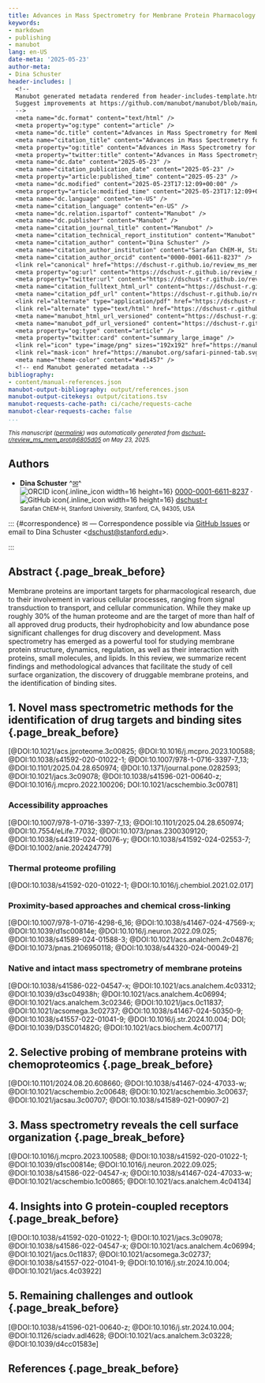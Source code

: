 ```yaml
---
title: Advances in Mass Spectrometry for Membrane Protein Pharmacology
keywords:
- markdown
- publishing
- manubot
lang: en-US
date-meta: '2025-05-23'
author-meta:
- Dina Schuster
header-includes: |
  <!--
  Manubot generated metadata rendered from header-includes-template.html.
  Suggest improvements at https://github.com/manubot/manubot/blob/main/manubot/process/header-includes-template.html
  -->
  <meta name="dc.format" content="text/html" />
  <meta property="og:type" content="article" />
  <meta name="dc.title" content="Advances in Mass Spectrometry for Membrane Protein Pharmacology" />
  <meta name="citation_title" content="Advances in Mass Spectrometry for Membrane Protein Pharmacology" />
  <meta property="og:title" content="Advances in Mass Spectrometry for Membrane Protein Pharmacology" />
  <meta property="twitter:title" content="Advances in Mass Spectrometry for Membrane Protein Pharmacology" />
  <meta name="dc.date" content="2025-05-23" />
  <meta name="citation_publication_date" content="2025-05-23" />
  <meta property="article:published_time" content="2025-05-23" />
  <meta name="dc.modified" content="2025-05-23T17:12:09+00:00" />
  <meta property="article:modified_time" content="2025-05-23T17:12:09+00:00" />
  <meta name="dc.language" content="en-US" />
  <meta name="citation_language" content="en-US" />
  <meta name="dc.relation.ispartof" content="Manubot" />
  <meta name="dc.publisher" content="Manubot" />
  <meta name="citation_journal_title" content="Manubot" />
  <meta name="citation_technical_report_institution" content="Manubot" />
  <meta name="citation_author" content="Dina Schuster" />
  <meta name="citation_author_institution" content="Sarafan ChEM-H, Stanford University, Stanford, CA, 94305, USA" />
  <meta name="citation_author_orcid" content="0000-0001-6611-8237" />
  <link rel="canonical" href="https://dschust-r.github.io/review_ms_mem_prot/" />
  <meta property="og:url" content="https://dschust-r.github.io/review_ms_mem_prot/" />
  <meta property="twitter:url" content="https://dschust-r.github.io/review_ms_mem_prot/" />
  <meta name="citation_fulltext_html_url" content="https://dschust-r.github.io/review_ms_mem_prot/" />
  <meta name="citation_pdf_url" content="https://dschust-r.github.io/review_ms_mem_prot/manuscript.pdf" />
  <link rel="alternate" type="application/pdf" href="https://dschust-r.github.io/review_ms_mem_prot/manuscript.pdf" />
  <link rel="alternate" type="text/html" href="https://dschust-r.github.io/review_ms_mem_prot/v/6805d053d4e7ae9d3cecaf098f6679940bd695f3/" />
  <meta name="manubot_html_url_versioned" content="https://dschust-r.github.io/review_ms_mem_prot/v/6805d053d4e7ae9d3cecaf098f6679940bd695f3/" />
  <meta name="manubot_pdf_url_versioned" content="https://dschust-r.github.io/review_ms_mem_prot/v/6805d053d4e7ae9d3cecaf098f6679940bd695f3/manuscript.pdf" />
  <meta property="og:type" content="article" />
  <meta property="twitter:card" content="summary_large_image" />
  <link rel="icon" type="image/png" sizes="192x192" href="https://manubot.org/favicon-192x192.png" />
  <link rel="mask-icon" href="https://manubot.org/safari-pinned-tab.svg" color="#ad1457" />
  <meta name="theme-color" content="#ad1457" />
  <!-- end Manubot generated metadata -->
bibliography:
- content/manual-references.json
manubot-output-bibliography: output/references.json
manubot-output-citekeys: output/citations.tsv
manubot-requests-cache-path: ci/cache/requests-cache
manubot-clear-requests-cache: false
...
```







<small><em>
This manuscript
([permalink](https://dschust-r.github.io/review_ms_mem_prot/v/6805d053d4e7ae9d3cecaf098f6679940bd695f3/))
was automatically generated
from [dschust-r/review_ms_mem_prot@6805d05](https://github.com/dschust-r/review_ms_mem_prot/tree/6805d053d4e7ae9d3cecaf098f6679940bd695f3)
on May 23, 2025.
</em></small>



## Authors



+ **Dina Schuster**
  ^[✉](#correspondence)^<br>
    ![ORCID icon](images/orcid.svg){.inline_icon width=16 height=16}
    [0000-0001-6611-8237](https://orcid.org/0000-0001-6611-8237)
    · ![GitHub icon](images/github.svg){.inline_icon width=16 height=16}
    [dschust-r](https://github.com/dschust-r)
    <br>
  <small>
     Sarafan ChEM-H, Stanford University, Stanford, CA, 94305, USA
  </small>


::: {#correspondence}
✉ — Correspondence possible via [GitHub Issues](https://github.com/dschust-r/review_ms_mem_prot/issues)
or email to
Dina Schuster \<dschust@stanford.edu\>.


:::


## Abstract {.page_break_before}

Membrane proteins are important targets for pharmacological research, due to their involvement in various cellular processes, ranging from signal transduction to transport, and cellular communication. While they make up roughly 30% of the human proteome and are the target of more than half of all approved drug products, their hydrophobicity and low abundance pose significant challenges for drug discovery and development. 
Mass spectrometry has emerged as a powerful tool for studying membrane protein structure, dynamics, regulation, as well as their interaction with proteins, small molecules, and lipids. In this review, we summarize recent findings and methodological advances that facilitate the study of cell surface organization, the discovery of druggable membrane proteins, and the identification of binding sites. 



## 1. Novel mass spectrometric methods for the identification of drug targets and binding sites {.page_break_before}

[@DOI:10.1021/acs.jproteome.3c00825; @DOI:10.1016/j.mcpro.2023.100588; @DOI:10.1038/s41592-020-01022-1; @DOI:10.1007/978-1-0716-3397-7_13; @DOI:10.1101/2025.04.28.650974; @DOI:10.1371/journal.pone.0282593; @DOI:10.1021/jacs.3c09078; @DOI:10.1038/s41596-021-00640-z; @DOI:10.1016/j.mcpro.2022.100206; DOI:10.1021/acschembio.3c00781]

### Accessibility approaches

[@DOI:10.1007/978-1-0716-3397-7_13; @DOI:10.1101/2025.04.28.650974; @DOI:10.7554/eLife.77032; @DOI:10.1073/pnas.2300309120; @DOI:10.1038/s44319-024-00076-y; @DOI:10.1038/s41592-024-02553-7; @DOI:10.1002/anie.202424779]

### Thermal proteome profiling

[@DOI:10.1038/s41592-020-01022-1; @DOI:10.1016/j.chembiol.2021.02.017]

### Proximity-based approaches and chemical cross-linking

[@DOI:10.1007/978-1-0716-4298-6_16; @DOI:10.1038/s41467-024-47569-x; @DOI:10.1039/d1sc00814e; @DOI:10.1016/j.neuron.2022.09.025; @DOI:10.1038/s41589-024-01588-3; @DOI:10.1021/acs.analchem.2c04876; @DOI:10.1073/pnas.2106950118; @DOI:10.1038/s44320-024-00049-2]

### Native and intact mass spectrometry of membrane proteins

[@DOI:10.1038/s41586-022-04547-x; @DOI:10.1021/acs.analchem.4c03312; @DOI:10.1039/d3sc04938h; @DOI:10.1021/acs.analchem.4c06994; @DOI:10.1021/acs.analchem.3c02346; @DOI:10.1021/jacs.0c11837; @DOI:10.1021/acsomega.3c02737; @DOI:10.1038/s41467-024-50350-9; @DOI:10.1038/s41557-022-01041-9; @DOI:10.1016/j.str.2024.10.004; DOI; @DOI:10.1039/D3SC01482G; @DOI:10.1021/acs.biochem.4c00717]


## 2. Selective probing of membrane proteins with chemoproteomics {.page_break_before}

[@DOI:10.1101/2024.08.20.608660; @DOI:10.1038/s41467-024-47033-w; @DOI:10.1021/acschembio.2c00648; @DOI:10.1021/acschembio.3c00637; @DOI:10.1021/jacsau.3c00707; @DOI:10.1038/s41589-021-00907-2]

## 3. Mass spectrometry reveals the cell surface organization  {.page_break_before}

[@DOI:10.1016/j.mcpro.2023.100588; @DOI:10.1038/s41592-020-01022-1; @DOI:10.1039/d1sc00814e; @DOI:10.1016/j.neuron.2022.09.025; @DOI:10.1038/s41586-022-04547-x; @DOI:10.1038/s41467-024-47033-w; @DOI:10.1021/acschembio.1c00865; @DOI:10.1021/acs.analchem.4c04134]

## 4. Insights into G protein-coupled receptors {.page_break_before}

[@DOI:10.1038/s41592-020-01022-1; @DOI:10.1021/jacs.3c09078; @DOI:10.1038/s41586-022-04547-x; @DOI:10.1021/acs.analchem.4c06994; @DOI:10.1021/jacs.0c11837; @DOI:10.1021/acsomega.3c02737; @DOI:10.1038/s41557-022-01041-9; @DOI:10.1016/j.str.2024.10.004; @DOI:10.1021/jacs.4c03922]

## 5. Remaining challenges and outlook {.page_break_before}

[@DOI:10.1038/s41596-021-00640-z; @DOI:10.1016/j.str.2024.10.004; @DOI:10.1126/sciadv.adl4628; @DOI:10.1021/acs.analchem.3c03228; @DOI:10.1039/d4cc01583e]

## References {.page_break_before}

<!-- Explicitly insert bibliography here -->
<div id="refs"></div>

